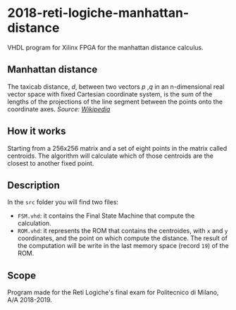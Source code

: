 # 2018-reti-logiche-manhattan-distance
VHDL program for Xilinx FPGA for the manhattan distance calculus. 

## Manhattan distance
The taxicab distance, _d_, between two vectors _p_ ,_q_ in an n-dimensional real vector space with fixed Cartesian coordinate system, is the sum of the lengths of the projections of the line segment between the points onto the coordinate axes. 
_Source: [Wikipedia](https://en.wikipedia.org/wiki/Taxicab_geometry)_

## How it works
Starting from a 256x256 matrix and a set of eight points in the matrix called centroids. The algorithm will calculate which of those centroids are the closest to another fixed point.

## Description
In the `src` folder you will find two files:
* `FSM.vhd`: it contains the Final State Machine that compute the calculation.
* `ROM.vhd`: it represents the ROM that contains the centroides, with `x` and `y` coordinates, and the point on which compute the distance. The result of the computation will be write in the last memory space (record `19`) of the ROM.

## Scope
Program made for the Reti Logiche's final exam for Politecnico di Milano, A/A 2018-2019.
